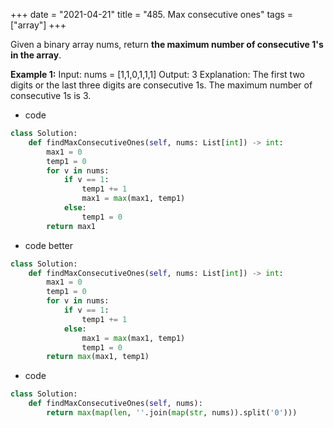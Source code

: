+++ 
date = "2021-04-21"
title = "485. Max consecutive ones"
tags = ["array"]
+++


Given a binary array nums, return __the maximum number of consecutive __1__'s in the array__.
 
**Example 1:**
Input: nums = [1,1,0,1,1,1] Output: 3 Explanation: The first two digits or the last three digits are consecutive 1s. The maximum number of consecutive 1s is 3.

- code
```py
class Solution:
    def findMaxConsecutiveOnes(self, nums: List[int]) -> int:
        max1 = 0
        temp1 = 0
        for v in nums:
            if v == 1:
                temp1 += 1
                max1 = max(max1, temp1)
            else:
                temp1 = 0
        return max1
```
- code better
```py
class Solution:
    def findMaxConsecutiveOnes(self, nums: List[int]) -> int:
        max1 = 0
        temp1 = 0
        for v in nums:
            if v == 1:
                temp1 += 1
            else:
                max1 = max(max1, temp1)
                temp1 = 0
        return max(max1, temp1)
```
- code
```py
class Solution:
    def findMaxConsecutiveOnes(self, nums):
        return max(map(len, ''.join(map(str, nums)).split('0')))
```


